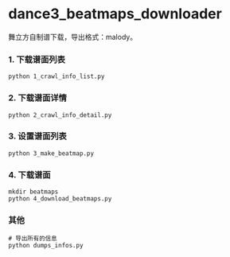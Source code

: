 # dance3_beatmaps_downloader
舞立方自制谱下载，导出格式：malody。

### 1. 下载谱面列表
```shell
python 1_crawl_info_list.py
```


### 2. 下载谱面详情
```shell
python 2_crawl_info_detail.py
```


### 3. 设置谱面列表
```shell
python 3_make_beatmap.py
```


### 4. 下载谱面
```shell
mkdir beatmaps
python 4_download_beatmaps.py
```

### 其他
```shell
# 导出所有的信息
python dumps_infos.py
```
